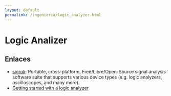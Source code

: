 ```yaml
---
layout: default
permalink: /ingenieria/logic_analyzer.html
---
```


# Logic Analizer

## Enlaces

* [sigrok](https://sigrok.org/): Portable, cross-platform, Free/Libre/Open-Source signal analysis software suite that supports various device types (e.g. logic analyzers, oscilloscopes, and many more).
* [Getting started with a logic analyzer](https://sigrok.org/wiki/Getting_started_with_a_logic_analyzer)
